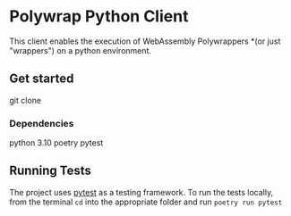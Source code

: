 # Polywrap Python Client

This client enables the execution of WebAssembly Polywrappers *(or just "wrappers") on a python environment.

## Get started

git clone


### Dependencies
python 3.10
poetry 
pytest


## Running Tests 

The project uses [pytest](#) as a testing framework. To run the tests locally, from the terminal `cd` into the appropriate folder and run `poetry run pytest`


